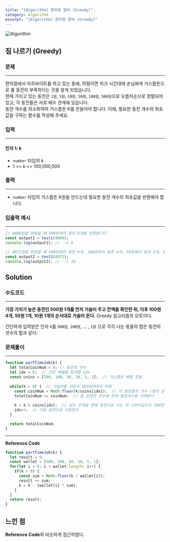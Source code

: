 ```yaml
---
title: "[Algorithm] 편의점 알바 (Greedy)"
category: Algorithm
excerpt: "[Algorithm] 편의점 알바 (Greedy)"
---
```


![Algorithm](https://user-images.githubusercontent.com/83164003/131701318-f0ff36c4-1fcc-4f21-b978-18a9d8ec3386.jpg)
## 짐 나르기 (Greedy)
### 문제
---
편의점에서 아르바이트를 하고 있는 중에, 하필이면 피크 시간대에 손님에게 거스름돈으로 줄 동전이 부족하다는 것을 알게 되었습니다.<br>
현재 가지고 있는 동전은 `1원`, `5원`, `10원`, `50원`, `100원`, `500원`으로 오름차순으로 정렬되어 있고, 각 동전들은 서로 배수 관계에 있습니다.<br>
동전 개수를 최소화하여 거스름돈 K를 만들어야 합니다. 이때, 필요한 동전 개수의 최솟값을 구하는 함수를 작성해 주세요.

### 입력
---
#### 인자 1: k
- `number` 타입의 k
- 1 <= k <= 100,000,000

### 출력
---
- `number` 타입의 거스름돈 K원을 만드는데 필요한 동전 개수의 최솟값을 반환해야 합니다.

### 입출력 예시
---
```javascript
// 4000원을 받았을 때 500원짜리 동전 8개를 반환합니다.
const output1 = test1(4000);
console.log(output1); // --> 8

// 4972원을 받았을 때 500원짜리 동전 9개, 100원짜리 동전 4개, 50원짜리 동전 1개, 10원짜리 동전 2개, 1원짜리 동전 2개, 총 18개를 반환합니다.
const output2 = test1(4972);
console.log(output2); // --> 18
```

## Solution
### 수도코드
---

**가장 가치가 높은 동전인 500원 1개를 먼저 거슬러 주고 잔액을 확인한 뒤, 이후 100원 4개, 50원 1개, 10원 1개의 순서대로 거슬러 준다.** Greedy 알고리즘의 모토이다.

간단하게 입력받은 인자 `k`를 `500원`, `100원`, ... , `1원` 으로 각각 나눈 몫들의 합은 동전의 갯수의 합과 같다.

### 문제풀이 
---

```javascript
function partTimeJob(k) {
  let totalCoinNum = 0; // 동전의 갯수
  let idx = 0;  // 코인 배열을 탐색할 idx
  const coins = [500, 100, 50, 10, 5, 1];  // 거스름돈 배열 모음
  
  while(k > 0) {  // 거슬러줄 잔돈이 없어질때까지 반복
    const coinNum = Math.floor(k/coins[idx]);  // 각 동전들의 갯수 (몫이 곧 갯수이므로, 나눈 값에 소숫점은 버림해준다)
    totalCoinNum += coinNum;  // 총 동전의 갯수에 현재 동전갯수를 더해준다
    
    k = k % coins[idx];  // 남은 잔액을 현재 동전으로 나눈 뒤 나머지값으로 대체한다
    idx++;  // 다음 동전으로 이동한다
  }

  return totalCoinNum;
}

```
--- 

**Reference Code**
```javascript
function partTimeJob(k) {
  let result = 0;
  const wallet = [500, 100, 50, 10, 5, 1];
  for(let i = 0; i < wallet.length; i++) {
    if(k > 0) {
      const sum = Math.floor(k / wallet[i]);
      result += sum;
      k = k - (wallet[i] * sum);
    }
  }
  return result;
}
```

## 느낀 점

**Reference Code**와 비슷하게 접근하였다.
